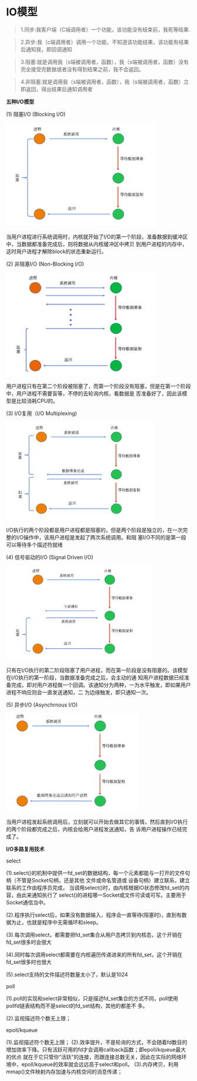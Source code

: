 # IO模型

>1.同步:我客户端（C端调用者）一个功能，该功能没有结束前，我死等结果.

>2.异步:我（c端调用者）调用一个功能，不知道该功能结果，该功能有结果后通知我，即回调通知

>3.阻塞:就是调用我（s端被调用者，函数），我（s端被调用者，函数）没有完全接受完数据或者没有得到结果之前，我不会返回。

>4.非阻塞:就是调用我（s端被调用者，函数），我（s端被调用者，函数）立即返回，得出结果后通知调用者

**五种I/O模型**

(1) 阻塞I/O (Blocking I/O)

![](./img/2.png)

当用户进程进行系统调用时，内核就开始了I/O的第一个阶段，准备数据到缓冲区中，当数据都准备完成后，则将数据从内核缓冲区中拷贝
到用户进程的内存中，这时用户进程才解除block的状态重新运行。

(2) 非阻塞I/O (Non-Blocking I/O)

![](./img/3.png)

用户进程只有在第二个阶段被阻塞了，而第一个阶段没有阻塞，但是在第一个阶段中，用户进程不需要盲等，不停的去轮询内核，看数据是
否准备好了，因此该模型是比较消耗CPU的。

(3) I/O复用（I/O Multiplexing)

![](./img/4.png)

I/O执行的两个阶段都是用户进程都是阻塞的，但是两个阶段是独立的，在一次完整的I/O操作中，该用户进程是发起了两次系统调用。和阻
塞I/O不同的是第一段可以等待多个描述符就绪

(4) 信号驱动的I/O (Signal Driven I/O)

![](./img/5.png)

只有在I/O执行的第二阶段阻塞了用户进程，而在第一阶段是没有阻塞的。该模型在I/O执行的第一阶段，当数据准备完成之后，会主动的通
知用户进程数据已经准备完成，即对用户进程做一个回调。该通知分为两种，一为水平触发，即如果用户进程不响应则会一直发送通知，二
为边缘触发，即只通知一次。

(5) 异步I/O (Asynchrnous I/O)

![](./img/6.png)

当用户进程发起系统调用后，立刻就可以开始去做其它的事情，然后直到I/O执行的两个阶段都完成之后，内核会给用户进程发送通知，告
诉用户进程操作已经完成了。

**I/O多路复用技术**

select

(1).select()的机制中提供一fd_set的数据结构，每一个元素都能与一打开的文件句柄（不管是Socket句柄，还是其他 文件或命名管道或
设备句柄）建立联系，建立联系的工作由程序员完成， 当调用select()时，由内核根据IO状态修改fd_set的内容，由此来通知执行了
select()的进程哪一Socket或文件可读或可写。主要用于Socket通信当中。

(2).程序执行select后，如果没有数据输入，程序会一直等待(阻塞时)，直到有数据为止，也就是程序中无需循环和sleep。

(3).每次调用select，都需要把fd_set集合从用户态拷贝到内核态，这个开销在fd_set很多时会很大

(4).同时每次调用select都需要在内核遍历传递进来的所有fd_set，这个开销在fd_set很多时也很大

(5).select支持的文件描述符数量太小了，默认是1024

poll

(1).poll的实现和select非常相似，只是描述fd_set集合的方式不同，poll使用pollfd链表结构而不是select的fd_set结构，其他的都差不
多。

(2).监视描述符个数无上限；

epoll/kqueue

(1).监视描述符个数无上限；
(2).效率提升，不是轮询的方式，不会随着fd数目的增加效率下降。只有活跃可用的fd才会调用callback函数；即epoll/kqueue最大的优点
就在于它只管你“活跃”的连接，而跟连接总数无关，因此在实际的网络环境中，epoll/kqueue的效率就会远远高于select和poll。
(3).内存拷贝，利用mmap()文件映射内存加速与内核空间的消息传递；
